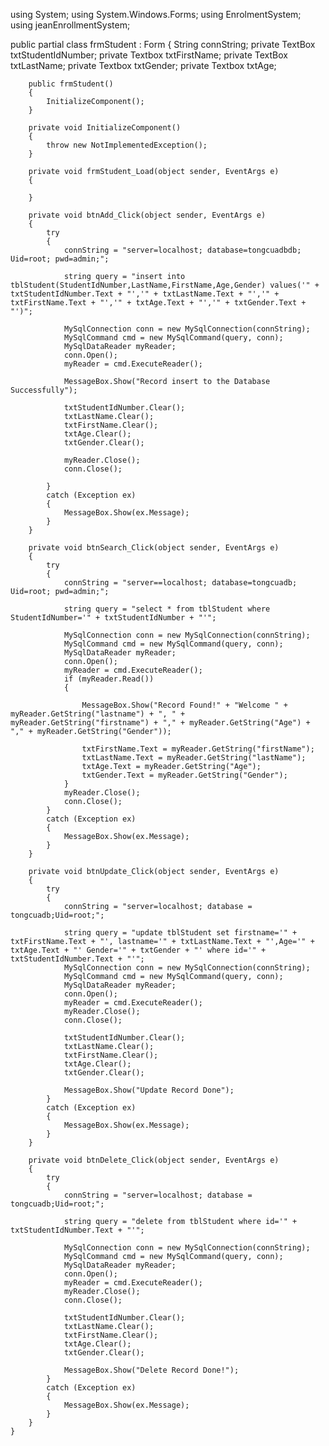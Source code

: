 using System;
using System.Windows.Forms;
using EnrolmentSystem;
using jeanEnrollmentSystem;

public partial class frmStudent : Form
    {
        String connString;
        private TextBox txtStudentIdNumber;
        private Textbox txtFirstName;
        private TextBox txtLastName;
        private Textbox txtGender;
        private Textbox txtAge;

        public frmStudent()
        {
            InitializeComponent();
        }

        private void InitializeComponent()
        {
            throw new NotImplementedException();
        }

        private void frmStudent_Load(object sender, EventArgs e)
        {

        }

        private void btnAdd_Click(object sender, EventArgs e)
        {
            try
            {
                connString = "server=localhost; database=tongcuadbdb; Uid=root; pwd=admin;";

                string query = "insert into tblStudent(StudentIdNumber,LastName,FirstName,Age,Gender) values('" + txtStudentIdNumber.Text + "','" + txtLastName.Text + "','" + txtFirstName.Text + "','" + txtAge.Text + "','" + txtGender.Text + "')";

                MySqlConnection conn = new MySqlConnection(connString);
                MySqlCommand cmd = new MySqlCommand(query, conn);
                MySqlDataReader myReader;
                conn.Open();
                myReader = cmd.ExecuteReader();

                MessageBox.Show("Record insert to the Database Successfully");

                txtStudentIdNumber.Clear();
                txtLastName.Clear();
                txtFirstName.Clear();
                txtAge.Clear();
                txtGender.Clear();

                myReader.Close();
                conn.Close();

            }
            catch (Exception ex)
            {
                MessageBox.Show(ex.Message);
            }
        }

        private void btnSearch_Click(object sender, EventArgs e)
        {
            try
            {
                connString = "server==localhost; database=tongcuadb; Uid=root; pwd=admin;";

                string query = "select * from tblStudent where StudentIdNumber='" + txtStudentIdNumber + "'";

                MySqlConnection conn = new MySqlConnection(connString);
                MySqlCommand cmd = new MySqlCommand(query, conn);
                MySqlDataReader myReader;
                conn.Open();
                myReader = cmd.ExecuteReader();
                if (myReader.Read())
                {

                    MessageBox.Show("Record Found!" + "Welcome " + myReader.GetString("lastname") + ", " + myReader.GetString("firstname") + "," + myReader.GetString("Age") + "," + myReader.GetString("Gender"));

                    txtFirstName.Text = myReader.GetString("firstName");
                    txtLastName.Text = myReader.GetString("lastName");
                    txtAge.Text = myReader.GetString("Age");
                    txtGender.Text = myReader.GetString("Gender");
                }
                myReader.Close();
                conn.Close();
            }
            catch (Exception ex)
            {
                MessageBox.Show(ex.Message);
            }
        }

        private void btnUpdate_Click(object sender, EventArgs e)
        {
            try
            {
                connString = "server=localhost; database = tongcuadb;Uid=root;";

                string query = "update tblStudent set firstname='" + txtFirstName.Text + "', lastname='" + txtLastName.Text + "',Age='" + txtAge.Text + "' Gender='" + txtGender + "' where id='" + txtStudentIdNumber.Text + "'";
                MySqlConnection conn = new MySqlConnection(connString);
                MySqlCommand cmd = new MySqlCommand(query, conn);
                MySqlDataReader myReader;
                conn.Open();
                myReader = cmd.ExecuteReader();
                myReader.Close();
                conn.Close();

                txtStudentIdNumber.Clear();
                txtLastName.Clear();
                txtFirstName.Clear();
                txtAge.Clear();
                txtGender.Clear();

                MessageBox.Show("Update Record Done");
            }
            catch (Exception ex)
            {
                MessageBox.Show(ex.Message);
            }
        }

        private void btnDelete_Click(object sender, EventArgs e)
        {
            try
            {
                connString = "server=localhost; database = tongcuadb;Uid=root;";

                string query = "delete from tblStudent where id='" + txtStudentIdNumber.Text + "'";

                MySqlConnection conn = new MySqlConnection(connString);
                MySqlCommand cmd = new MySqlCommand(query, conn);
                MySqlDataReader myReader;
                conn.Open();
                myReader = cmd.ExecuteReader();
                myReader.Close();
                conn.Close();

                txtStudentIdNumber.Clear();
                txtLastName.Clear();
                txtFirstName.Clear();
                txtAge.Clear();
                txtGender.Clear();

                MessageBox.Show("Delete Record Done!");
            }
            catch (Exception ex)
            {
                MessageBox.Show(ex.Message);
            }
        }
    }
